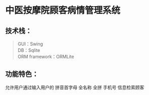 # 中医按摩院顾客病情管理系统
## 技术栈：
> GUI：Swing   
> DB：Sqlite  
> ORM framework：ORMLite  

## 功能特色：
允许用户通过输入用户的 拼音首字母 全名称 全拼 手机号 信息检索顾客
